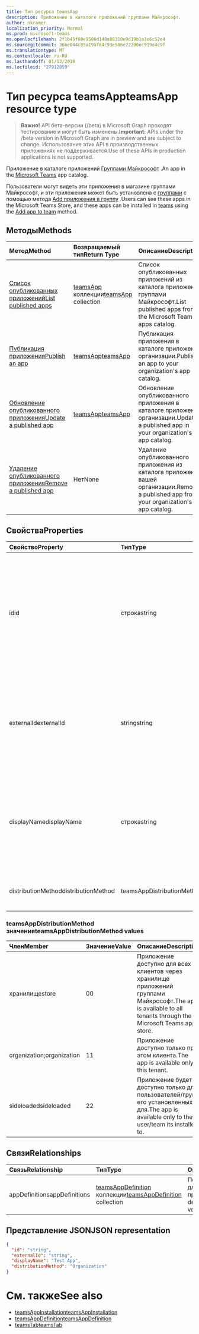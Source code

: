 ```yaml
---
title: Тип ресурса teamsApp
description: Приложение в каталоге приложений группами Майкрософт.
author: nkramer
localization_priority: Normal
ms.prod: microsoft-teams
ms.openlocfilehash: 2f1b45f60e9586d148a08310e9d19b1a3e6c52e4
ms.sourcegitcommit: 36be044c89a19af84c93e586e22200ec919e4c9f
ms.translationtype: MT
ms.contentlocale: ru-RU
ms.lasthandoff: 01/12/2019
ms.locfileid: "27912059"
---
```

# <a name="teamsapp-resource-type"></a><span data-ttu-id="7bdfe-103">Тип ресурса teamsApp</span><span class="sxs-lookup"><span data-stu-id="7bdfe-103">teamsApp resource type</span></span>

> <span data-ttu-id="7bdfe-104">**Важно!** API бета-версии (/beta) в Microsoft Graph проходят тестирование и могут быть изменены.</span><span class="sxs-lookup"><span data-stu-id="7bdfe-104">**Important:** APIs under the /beta version in Microsoft Graph are in preview and are subject to change.</span></span> <span data-ttu-id="7bdfe-105">Использование этих API в производственных приложениях не поддерживается.</span><span class="sxs-lookup"><span data-stu-id="7bdfe-105">Use of these APIs in production applications is not supported.</span></span>

<span data-ttu-id="7bdfe-106">Приложение в каталоге приложений [Группами Майкрософт](teams-api-overview.md) .</span><span class="sxs-lookup"><span data-stu-id="7bdfe-106">An app in the [Microsoft Teams](teams-api-overview.md) app catalog.</span></span>

<span data-ttu-id="7bdfe-107">Пользователи могут видеть эти приложения в магазине группами Майкрософт, и эти приложения может быть установлена с [группами](team.md) с помощью метода [Add приложения в группу](../api/teamsappinstallation-add.md) .</span><span class="sxs-lookup"><span data-stu-id="7bdfe-107">Users can see these apps in the Microsoft Teams Store, and these apps can be installed in [teams](team.md) using the [Add app to team](../api/teamsappinstallation-add.md) method.</span></span>

## <a name="methods"></a><span data-ttu-id="7bdfe-108">Методы</span><span class="sxs-lookup"><span data-stu-id="7bdfe-108">Methods</span></span>

| <span data-ttu-id="7bdfe-109">Метод</span><span class="sxs-lookup"><span data-stu-id="7bdfe-109">Method</span></span>       | <span data-ttu-id="7bdfe-110">Возвращаемый тип</span><span class="sxs-lookup"><span data-stu-id="7bdfe-110">Return Type</span></span>  |<span data-ttu-id="7bdfe-111">Описание</span><span class="sxs-lookup"><span data-stu-id="7bdfe-111">Description</span></span>|
|:---------------|:--------|:----------|
|[<span data-ttu-id="7bdfe-112">Список опубликованных приложений</span><span class="sxs-lookup"><span data-stu-id="7bdfe-112">List published apps</span></span>](../api/teamsapp-list.md) | <span data-ttu-id="7bdfe-113">[teamsApp](teamsapp.md) коллекции</span><span class="sxs-lookup"><span data-stu-id="7bdfe-113">[teamsApp](teamsapp.md) collection</span></span> | <span data-ttu-id="7bdfe-114">Список опубликованных приложений из каталога приложений группами Майкрософт.</span><span class="sxs-lookup"><span data-stu-id="7bdfe-114">List published apps from the Microsoft Teams apps catalog.</span></span>|
|[<span data-ttu-id="7bdfe-115">Публикация приложения</span><span class="sxs-lookup"><span data-stu-id="7bdfe-115">Publish an app</span></span>](../api/teamsapp-publish.md) | [<span data-ttu-id="7bdfe-116">teamsApp</span><span class="sxs-lookup"><span data-stu-id="7bdfe-116">teamsApp</span></span>](teamsapp.md) | <span data-ttu-id="7bdfe-117">Публикация приложения в каталоге приложений организации.</span><span class="sxs-lookup"><span data-stu-id="7bdfe-117">Publish an app to your organization's app catalog.</span></span>|
|[<span data-ttu-id="7bdfe-118">Обновление опубликованного приложения</span><span class="sxs-lookup"><span data-stu-id="7bdfe-118">Update a published app</span></span>](../api/teamsapp-update.md) | [<span data-ttu-id="7bdfe-119">teamsApp</span><span class="sxs-lookup"><span data-stu-id="7bdfe-119">teamsApp</span></span>](teamsapp.md) | <span data-ttu-id="7bdfe-120">Обновление опубликованного приложения в каталоге приложений организации.</span><span class="sxs-lookup"><span data-stu-id="7bdfe-120">Update a published app in your organization's app catalog.</span></span>|
|[<span data-ttu-id="7bdfe-121">Удаление опубликованного приложения</span><span class="sxs-lookup"><span data-stu-id="7bdfe-121">Remove a published app</span></span>](../api/teamsapp-delete.md) | <span data-ttu-id="7bdfe-122">Нет</span><span class="sxs-lookup"><span data-stu-id="7bdfe-122">None</span></span> | <span data-ttu-id="7bdfe-123">Удаление опубликованного приложения из каталога приложений вашей организации.</span><span class="sxs-lookup"><span data-stu-id="7bdfe-123">Remove a published app from your organization's app catalog.</span></span>|

## <a name="properties"></a><span data-ttu-id="7bdfe-124">Свойства</span><span class="sxs-lookup"><span data-stu-id="7bdfe-124">Properties</span></span>

| <span data-ttu-id="7bdfe-125">Свойство</span><span class="sxs-lookup"><span data-stu-id="7bdfe-125">Property</span></span>            | <span data-ttu-id="7bdfe-126">Тип</span><span class="sxs-lookup"><span data-stu-id="7bdfe-126">Type</span></span>     | <span data-ttu-id="7bdfe-127">Описание</span><span class="sxs-lookup"><span data-stu-id="7bdfe-127">Description</span></span> |
|:------------------- |:-------- |:----------- |
| <span data-ttu-id="7bdfe-128">id</span><span class="sxs-lookup"><span data-stu-id="7bdfe-128">id</span></span>                  | <span data-ttu-id="7bdfe-129">строка</span><span class="sxs-lookup"><span data-stu-id="7bdfe-129">string</span></span>   | <span data-ttu-id="7bdfe-130">Приложения каталога созданный код приложения (отличный от предоставленного для разработчиков ID в [пакет приложения zip группами Майкрософт](https://docs.microsoft.com/en-us/microsoftteams/platform/concepts/apps/apps-package).</span><span class="sxs-lookup"><span data-stu-id="7bdfe-130">The catalog app's generated app ID (different from the developer-provided ID in the [Microsoft Teams zip app package](https://docs.microsoft.com/en-us/microsoftteams/platform/concepts/apps/apps-package).</span></span> |
| <span data-ttu-id="7bdfe-131">externalId</span><span class="sxs-lookup"><span data-stu-id="7bdfe-131">externalId</span></span>          | <span data-ttu-id="7bdfe-132">string</span><span class="sxs-lookup"><span data-stu-id="7bdfe-132">string</span></span>   | <span data-ttu-id="7bdfe-133">Идентификатор каталога, предоставляемый разработчиком приложения в [пакет приложения ZIP-группами Майкрософт](https://docs.microsoft.com/en-us/microsoftteams/platform/concepts/apps/apps-package).</span><span class="sxs-lookup"><span data-stu-id="7bdfe-133">The ID of the catalog provided by the app developer in the [Microsoft Teams zip app package](https://docs.microsoft.com/en-us/microsoftteams/platform/concepts/apps/apps-package).</span></span> |
| <span data-ttu-id="7bdfe-134">displayName</span><span class="sxs-lookup"><span data-stu-id="7bdfe-134">displayName</span></span>                | <span data-ttu-id="7bdfe-135">строка</span><span class="sxs-lookup"><span data-stu-id="7bdfe-135">string</span></span>   | <span data-ttu-id="7bdfe-136">Имя каталога приложения, предоставляемый разработчиком приложения в [пакет приложения ZIP-группами Майкрософт](https://docs.microsoft.com/en-us/microsoftteams/platform/concepts/apps/apps-package).</span><span class="sxs-lookup"><span data-stu-id="7bdfe-136">The name of the catalog app provided by the app developer in the [Microsoft Teams zip app package](https://docs.microsoft.com/en-us/microsoftteams/platform/concepts/apps/apps-package).</span></span> |
| <span data-ttu-id="7bdfe-137">distributionMethod</span><span class="sxs-lookup"><span data-stu-id="7bdfe-137">distributionMethod</span></span>  | <span data-ttu-id="7bdfe-138">teamsAppDistributionMethod</span><span class="sxs-lookup"><span data-stu-id="7bdfe-138">teamsAppDistributionMethod</span></span>     | <span data-ttu-id="7bdfe-139">Метод распространения для приложения.</span><span class="sxs-lookup"><span data-stu-id="7bdfe-139">The method of distribution for the app.</span></span> |

### <a name="teamsappdistributionmethod-values"></a><span data-ttu-id="7bdfe-140">teamsAppDistributionMethod значения</span><span class="sxs-lookup"><span data-stu-id="7bdfe-140">teamsAppDistributionMethod values</span></span>

|<span data-ttu-id="7bdfe-141">Член</span><span class="sxs-lookup"><span data-stu-id="7bdfe-141">Member</span></span>|<span data-ttu-id="7bdfe-142">Значение</span><span class="sxs-lookup"><span data-stu-id="7bdfe-142">Value</span></span>|<span data-ttu-id="7bdfe-143">Описание</span><span class="sxs-lookup"><span data-stu-id="7bdfe-143">Description</span></span>|
|:---|:---|:---|
|<span data-ttu-id="7bdfe-144">хранилище</span><span class="sxs-lookup"><span data-stu-id="7bdfe-144">store</span></span>|<span data-ttu-id="7bdfe-145">0</span><span class="sxs-lookup"><span data-stu-id="7bdfe-145">0</span></span>| <span data-ttu-id="7bdfe-146">Приложение доступно для всех клиентов через хранилище приложений группами Майкрософт.</span><span class="sxs-lookup"><span data-stu-id="7bdfe-146">The app is available to all tenants through the Microsoft Teams app store.</span></span>|
|<span data-ttu-id="7bdfe-147">organization;</span><span class="sxs-lookup"><span data-stu-id="7bdfe-147">organization</span></span>|<span data-ttu-id="7bdfe-148">1</span><span class="sxs-lookup"><span data-stu-id="7bdfe-148">1</span></span>|<span data-ttu-id="7bdfe-149">Приложение доступно только при этом клиента.</span><span class="sxs-lookup"><span data-stu-id="7bdfe-149">The app is available only in this tenant.</span></span>|
|<span data-ttu-id="7bdfe-150">sideloaded</span><span class="sxs-lookup"><span data-stu-id="7bdfe-150">sideloaded</span></span>|<span data-ttu-id="7bdfe-151">2</span><span class="sxs-lookup"><span data-stu-id="7bdfe-151">2</span></span>|<span data-ttu-id="7bdfe-152">Приложение будет доступно только для пользователей/групп его установленных для.</span><span class="sxs-lookup"><span data-stu-id="7bdfe-152">The app is available only to the user/team its installed to.</span></span>|

## <a name="relationships"></a><span data-ttu-id="7bdfe-153">Связи</span><span class="sxs-lookup"><span data-stu-id="7bdfe-153">Relationships</span></span>

| <span data-ttu-id="7bdfe-154">Связь</span><span class="sxs-lookup"><span data-stu-id="7bdfe-154">Relationship</span></span> | <span data-ttu-id="7bdfe-155">Тип</span><span class="sxs-lookup"><span data-stu-id="7bdfe-155">Type</span></span>   | <span data-ttu-id="7bdfe-156">Описание</span><span class="sxs-lookup"><span data-stu-id="7bdfe-156">Description</span></span> |
|:---------------|:--------|:----------|
|<span data-ttu-id="7bdfe-157">appDefinitions</span><span class="sxs-lookup"><span data-stu-id="7bdfe-157">appDefinitions</span></span>|<span data-ttu-id="7bdfe-158">[teamsAppDefinition](teamsappdefinition.md) коллекции</span><span class="sxs-lookup"><span data-stu-id="7bdfe-158">[teamsAppDefinition](teamsappdefinition.md) collection</span></span>| <span data-ttu-id="7bdfe-159">Подробные сведения для каждой версии приложения.</span><span class="sxs-lookup"><span data-stu-id="7bdfe-159">The details for each version of the app.</span></span> |

## <a name="json-representation"></a><span data-ttu-id="7bdfe-160">Представление JSON</span><span class="sxs-lookup"><span data-stu-id="7bdfe-160">JSON representation</span></span>

<!-- {
  "blockType": "resource",
  "@odata.type": "microsoft.graph.teamsApp",
  "baseType": "microsoft.graph.entity"
}-->

```json
{
  "id": "string",
  "externalId": "string",
  "displayName": "Test App",
  "distributionMethod": "Organization"
}
```

# <a name="see-also"></a><span data-ttu-id="7bdfe-161">См. также</span><span class="sxs-lookup"><span data-stu-id="7bdfe-161">See also</span></span>

- [<span data-ttu-id="7bdfe-162">teamsAppInstallation</span><span class="sxs-lookup"><span data-stu-id="7bdfe-162">teamsAppInstallation</span></span>](teamsappinstallation.md)
- [<span data-ttu-id="7bdfe-163">teamsAppDefinition</span><span class="sxs-lookup"><span data-stu-id="7bdfe-163">teamsAppDefinition</span></span>](teamsappdefinition.md)
- [<span data-ttu-id="7bdfe-164">teamsTab</span><span class="sxs-lookup"><span data-stu-id="7bdfe-164">teamsTab</span></span>](../resources/teamstab.md)

<!-- uuid: 8fcb5dbc-d5aa-4681-8e31-b001d5168d79
2015-10-25 14:57:30 UTC -->
<!-- {
  "type": "#page.annotation",
  "description": "teamsApp resource",
  "keywords": "",
  "section": "documentation",
  "tocPath": ""
}-->

